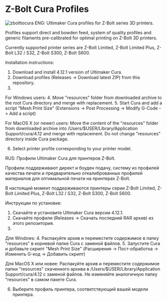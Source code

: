 # Z-Bolt Cura Profiles
![zbolttocura](https://user-images.githubusercontent.com/46354385/124946504-c04be100-e017-11eb-830b-d3c2a7489968.png)
ENG:
Ultimaker Cura profiles for Z-Bolt series 3D printers.

Profiles support direct and bowden feed, system of quality profiles and generic filaments pre-calibrated for optimal printing on Z-Bolt 3D printers.

Currently supported printer series are Z-Bolt Limited, Z-Bolt Limited Plus, Z-Bolt L32 / S32, Z-Bolt S300, Z-Bolt S600.

Installation instructions:
1. Download and install 4.12.1 version of Ultimaker Cura.
2. Download profiles (Releases -> Download latest ZIP) from this repository.
3. 
For Windows users:
4. Move "resources" folder from downloaded archive to the root Cura directory and merge with replacement.
5. Start Cura and add a script "Mesh Print Size" (Extensions -> Post Processing -> Modify G-Code -> Add a script)

For MacOS X (or newer) users:
Move the content of the "resources" folder from downloaded archive into /Users/$USER/Library/Application Support/cura/4.12 and merge with replacement.
Do not change "resources" directory inside Cura package.

6. Select printer profile corresponding to your printer model.

RUS:
Профили Ultimaker Cura для принтеров Z-Bolt.

Профили поддерживают директ и боуден подачу, систему из профилей качества печати и предварительно откалиброванных профилей материалов для оптимальной печати на принтерах Z-Bolt.

В настоящий момент поддерживаются принтеры серии Z-Bolt Limited, Z-Bolt Limited Plus, Z-Bolt L32 / S32, Z-Bolt S300, Z-Bolt S600.

Инструкции по установке:
1. Скачайте и установите Ultimaker Cura версии 4.12.1.
2. Скачайте профили (Releases -> Скачать последний RAR архив) из этого репозитория.
3. 
Для Windows:
4. Распакуйте архив и переместите содержимое в папку "resources" в корневой папке Cura с заменой файлов.
5. Запустите Cura и добавьте скрипт "Mesh Print Size" (Расширения -> Пост-обработка -> Изменить G-код -> Добавить скрипт) 

Для MacOS X или новее:
Распакуйте архив и переместите содержимое папки "resources" скаченного архива в /Users/$USER/Library/Application Support/cura/4.12 с заменой файлов.
Не изменяйте аналогичную папку "resources" в самом пакете Cura.

6. Выберите профиль принтера, соответствующий вашей модели принтера.
